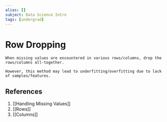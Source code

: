```yaml
---
alias: []
subject: Data Science Intro
tags: [undergrad]
---
```

# Row Dropping

```ad-note
When missing values are encountered in various rows/columns, drop the rows/columns all-together.
```

```ad-warning
However, this method may lead to underfitting/overfitting due to lack of samples/features.
```

## References
1. [[Handling Missing Values]]
2. [[Rows]]
3. [[Columns]]